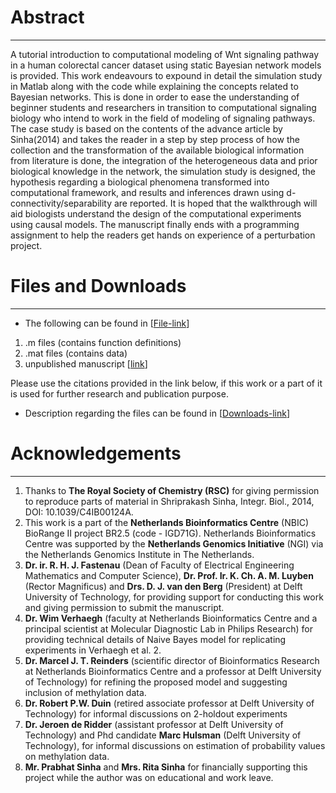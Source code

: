 # Abstract #

---


A tutorial introduction to computational modeling of Wnt signaling pathway in a human colorectal cancer dataset using static Bayesian network models is provided. This work endeavours to expound in detail the simulation study in Matlab along with the code while explaining the concepts related to Bayesian networks. This is done in order to ease the understanding of beginner students and researchers in transition to computational signaling biology who intend to work in the field of modeling of signaling pathways. The case study is based on the contents of the advance article by Sinha(2014) and takes the reader in a step by step process of how the collection and the transformation of the available biological information from literature is done, the integration of the heterogeneous data and prior biological knowledge in the network, the simulation study is designed, the hypothesis regarding a biological phenomena transformed into computational framework, and results and inferences drawn using d-connectivity/separability are reported. It is hoped that the walkthrough will aid biologists understand the design of the computational experiments using causal models. The manuscript finally ends with a programming assignment to help the readers get hands on experience of a perturbation project.

# Files and Downloads #

---


  * The following can be found in [[File-link](https://drive.google.com/folderview?id=0B7Kkv8wlhPU-T05wTTNodWNydjA&usp=sharing)]

  1. .m files (contains function definitions)
  1. .mat files (contains data)
  1. unpublished manuscript [[link](http://biorxiv.org/content/early/2014/11/04/011064)]

Please use the citations provided in the link below, if this work or a part of it is used for further research and publication purpose.

  * Description regarding the files can be found in [[Downloads-link](https://code.google.com/p/static-bn-for-wnt-signaling-pathway/wiki/Downloads)]

# Acknowledgements #

---


  1. Thanks to **The Royal Society of Chemistry (RSC)** for giving permission to reproduce parts of material in Shriprakash Sinha, Integr. Biol., 2014, DOI: 10.1039/C4IB00124A.
  1. This work is a part of the **Netherlands Bioinformatics Centre** (NBIC) BioRange II project BR2.5 (code - IGD71G). Netherlands Bioinformatics Centre was supported by the **Netherlands Genomics Initiative** (NGI) via the Netherlands Genomics Institute in The Netherlands.
  1. **Dr. ir. R. H. J. Fastenau** (Dean of Faculty of Electrical Engineering Mathematics and Computer Science), **Dr. Prof. Ir. K. Ch. A. M. Luyben** (Rector Magnificus) and **Drs. D. J. van den Berg** (President) at Delft University of Technology, for providing support for conducting this work and giving permission to submit the manuscript.
  1. **Dr. Wim Verhaegh** (faculty at Netherlands Bioinformatics Centre and a principal scientist at Molecular Diagnostic Lab in Philips Research) for providing technical details of Naive Bayes model for replicating experiments in Verhaegh et al. 2.
  1. **Dr. Marcel J. T. Reinders** (scientific director of Bioinformatics Research at Netherlands Bioinformatics Centre and a professor at Delft University of Technology) for refining the proposed model and suggesting inclusion of methylation data.
  1. **Dr. Robert P.W. Duin** (retired associate professor at Delft University of Technology) for informal discussions on 2-holdout experiments
  1. **Dr. Jeroen de Ridder** (assistant professor at Delft University of Technology) and Phd candidate **Marc Hulsman** (Delft University of Technology), for informal discussions on estimation of probability values on methylation data.
  1. **Mr. Prabhat Sinha** and **Mrs. Rita Sinha** for financially supporting this project while the author was on educational and work leave.